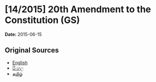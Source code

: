# [14/2015] 20th Amendment to the Constitution (GS)

**Date:** 2015-06-15

## Original Sources

- [English](https://documents.gov.lk/view/bills/2015/6/14-2015_E.pdf)
- [සිංහල](https://documents.gov.lk/view/bills/2015/6/14-2015_S.pdf)
- [தமிழ்](https://documents.gov.lk/view/bills/2015/6/14-2015_T.pdf)
